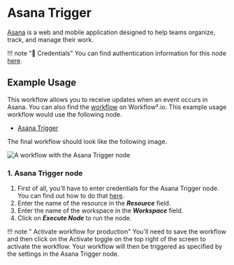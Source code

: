 # Asana Trigger

[Asana](https://asana.com/) is a web and mobile application designed to help teams organize, track, and manage their work.

!!! note "🔑 Credentials"
    You can find authentication information for this node [here](/workflow/integrations/credentials/asana/).


## Example Usage

This workflow allows you to receive updates when an event occurs in Asana. You can also find the [workflow](https://WF².io/workflows/654) on Workflow².io. This example usage workflow would use the following node.
- [Asana Trigger]()

The final workflow should look like the following image.

![A workflow with the Asana Trigger node](/_images/integrations/trigger-nodes/asanatrigger/workflow.png)

### 1. Asana Trigger node

1. First of all, you'll have to enter credentials for the Asana Trigger node. You can find out how to do that [here](/workflow/integrations/credentials/asana/).
2. Enter the name of the resource in the ***Resource*** field.
3. Enter the name of the workspace in the ***Workspace*** field.
4. Click on ***Execute Node*** to run the node.

!!! note " Activate workflow for production"
    You'll need to save the workflow and then click on the Activate toggle on the top right of the screen to activate the workflow. Your workflow will then be triggered as specified by the settings in the Asana Trigger node.

